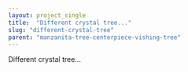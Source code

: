 ```yaml
---
layout: project_single
title:  "Different crystal tree..."
slug: "different-crystal-tree"
parent: "manzanita-tree-centerpiece-vishing-tree"
---
```

Different crystal tree...